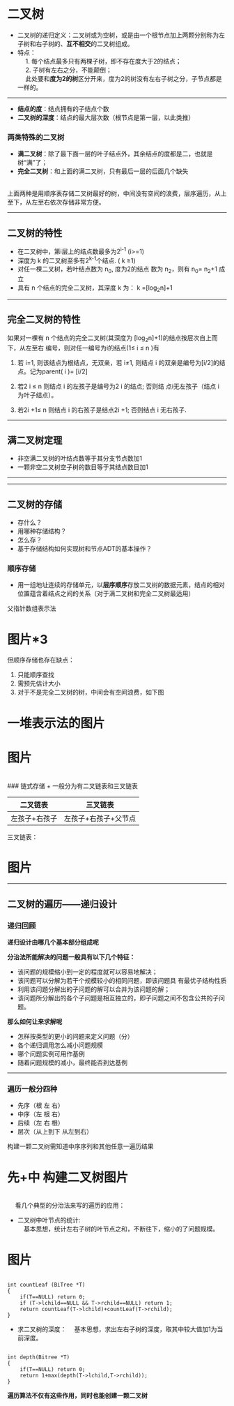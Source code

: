 # 二叉树

+ 二叉树的递归定义：二叉树或为空树，或是由一个根节点加上两颗分别称为左子树和右子树的、**互不相交**的二叉树组成。  
+ 特点：  
&emsp; 1. 每个结点最多只有两棵子树，即不存在度大于2的结点；  
&emsp; 2. 子树有左右之分，不能颠倒；  
&emsp; 此处要和**度为2的树**区分开来，度为2的树没有左右子树之分，子节点都是一样的。

-----
+ **结点的度**：结点拥有的子结点个数
+ **二叉树的深度**：结点的最大层次数（根节点是第一层，以此类推）
### 两类特殊的二叉树
+ **满二叉树**：除了最下面一层的叶子结点外，其余结点的度都是二，也就是树“满”了；
+ **完全二叉树**：和上面的满二叉树，只有最后一层的后面几个缺失  
<br />
上面两种是用顺序表存储二叉树最好的树，中间没有空间的浪费，层序遍历，从上至下，从左至右依次存储非常方便。

-----
## 二叉树的特性

+ 在二叉树中，第i层上的结点数最多为2<sup>i-1</sup> (i>=1)  
+ 深度为 k 的二叉树至多有2<sup>k-1</sup>个结点. ( k ≥1)
+ 对任一棵二叉树，若叶结点数为 n<sub>0</sub>, 度为2的结点 数为 n<sub>2</sub>，则有 n<sub>0</sub>= n<sub>2</sub>+1 成立
+ 具有 n 个结点的完全二叉树，其深度 k 为： k =[log<sub>2</sub>n]+1

-----
## 完全二叉树的特性
如果对一棵有 n 个结点的完全二叉树(其深度为 [log<sub>2</sub>n]+1)的结点按层次自上而下，从左至右 编号，则对任一编号为i的结点(1≤ i ≤ n )有  


1. 若 i=1, 则该结点为根结点，无双亲，若 i≠1, 则结点 i 的双亲是编号为[i/2]的结点。记为parent( i )= [i/2]  

2. 若2 i ≤ n 则结点 i 的左孩子是编号为2 i 的结点; 否则结 点i无左孩子（结点 i 为叶子结点）。

3. 若2i +1≤ n 则结点 i 的右孩子是结点2i +1;  否则结点 i 无右孩子.

-----
## 满二叉树定理
+ 非空满二叉树的叶结点数等于其分支节点数加1
+ 一颗非空二叉树空子树的数目等于其结点数目加1

------
------
## 二叉树的存储
+ 存什么？
+ 用哪种存储结构？
+ 怎么存？
+ 基于存储结构如何实现树和节点ADT的基本操作？

### 顺序存储
+ 用一组地址连续的存储单元，以**层序顺序**存放二叉树的数据元素，结点的相对位置蕴含着结点之间的关系（对于满二叉树和完全二叉树最适用）  

父指针数组表示法
# 图片*3
但顺序存储也存在缺点：

1. 只能顺序查找
2. 需预先估计大小
3. 对于不是完全二叉树的树，中间会有空间浪费，如下图
# 一堆表示法的图片
# 图片
<br />
### 链式存储
+ 一般分为有二叉链表和三叉链表

| 二叉链表 | 三叉链表|
| ------- | --------|
| 左孩子+右孩子 | 左孩子+右孩子+父节点|
三叉链表：
# 图片

-----
## 二叉树的遍历——递归设计
### 递归回顾
**递归设计由哪几个基本部分组成呢**

**分治法所能解决的问题一般具有以下几个特征：**

+ 该问题的规模缩小到一定的程度就可以容易地解决；
+ 该问题可以分解为若干个规模较小的相同问题，即该问题具
有最优子结构性质
+ 利用该问题分解出的子问题的解可以合并为该问题的解；
+ 该问题所分解出的各个子问题是相互独立的，即子问题之间不包含公共的子问题。

**那么如何让来求解呢**

+ 怎样按类型的更小的问题来定义问题（分）
+ 各个递归调用怎么减小问题规模
+ 哪个问题实例可用作基例
+ 随着问题规模的减小，最终能否到达基例

-----
### 遍历一般分四种
+ 先序（根 左 右）
+ 中序（左 根 右）
+ 后续（左 右 根）
+ 层次（从上到下 从左到右）

构建一颗二叉树需知道中序序列和其他任意一遍历结果  
# 先+中 构建二叉树图片

<br />
&emsp; 看几个典型的分治法来写的遍历的应用：

+ 二叉树中叶节点的统计:  
&emsp;基本思想，统计左右子树的叶节点之和，不断往下，缩小的了问题规模。

# 图片
```  

int countLeaf (BiTree *T)
{
    if(T==NULL) return 0;  
    if (T->lchild==NULL && T->rchild==NULL) return 1;  
    return countLeaf(T->lchild)+countLeaf(T->rchild);  
}

```

+ 求二叉树的深度：
&emsp;基本思想，求出左右子树的深度，取其中较大值加1为当前深度。

```  

int depth(Bitree *T)  
{  
    if(T==NULL) return 0;  
    return 1+max(depth(T->lchild,T->rchild));  
}

```

**遍历算法不仅有这些作用，同时也能创建一颗二叉树**